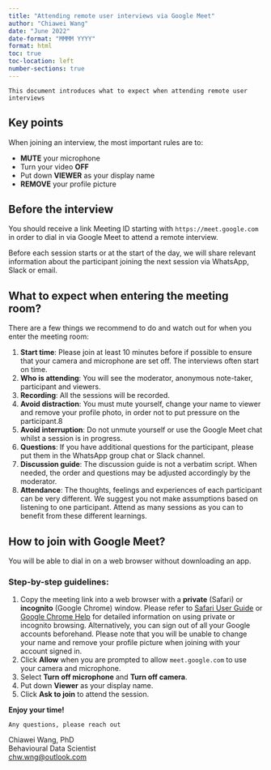 ```yaml
---
title: "Attending remote user interviews via Google Meet"
author: "Chiawei Wang"
date: "June 2022"
date-format: "MMMM YYYY"
format: html
toc: true
toc-location: left
number-sections: true
---
```


`This document introduces what to expect when attending remote user interviews`

## Key points

When joining an interview, the most important rules are to:

-   **MUTE** your microphone
-   Turn your video **OFF**
-   Put down **VIEWER** as your display name
-   **REMOVE** your profile picture

## Before the interview

You should receive a link Meeting ID starting with `https://meet.google.com` in order to dial in via Google Meet to attend a remote interview.

Before each session starts or at the start of the day, we will share relevant information about the participant joining the next session via WhatsApp, Slack or email.

## What to expect when entering the meeting room?

There are a few things we recommend to do and watch out for when you enter the meeting room:

1.  **Start time**: Please join at least 10 minutes before if possible to ensure that your camera and microphone are set off. The interviews often start on time.
2.  **Who is attending**: You will see the moderator, anonymous note-taker, participant and viewers.
3.  **Recording**: All the sessions will be recorded.
4.  **Avoid distraction**: You must mute yourself, change your name to viewer and remove your profile photo, in order not to put pressure on the participant.8
5.  **Avoid interruption**: Do not unmute yourself or use the Google Meet chat whilst a session is in progress.
6.  **Questions**: If you have additional questions for the participant, please put them in the WhatsApp group chat or Slack channel.
7.  **Discussion guide**: The discussion guide is not a verbatim script. When needed, the order and questions may be adjusted accordingly by the moderator.
8.  **Attendance**: The thoughts, feelings and experiences of each participant can be very different. We suggest you not make assumptions based on listening to one participant. Attend as many sessions as you can to benefit from these different learnings.

## How to join with Google Meet?

You will be able to dial in on a web browser without downloading an app.

### Step-by-step guidelines:

1.  Copy the meeting link into a web browser with a **private** (Safari) or **incognito** (Google Chrome) window. Please refer to [Safari User Guide](https://support.apple.com/en-gb/guide/safari/ibrw1069/mac) or [Google Chrome Help](https://support.google.com/chrome/answer/95464?hl=en-GB&co=GENIE.Platform%3DDesktop) for detailed information on using private or incognito browsing. Alternatively, you can sign out of all your Google accounts beforehand. Please note that you will be unable to change your name and remove your profile picture when joining with your account signed in.
2.  Click **Allow** when you are prompted to allow `meet.google.com` to use your camera and microphone.
3.  Select **Turn off microphone** and **Turn off camera**.
4.  Put down **Viewer** as your display name.
5.  Click **Ask to join** to attend the session.

**Enjoy your time!**

`Any questions, please reach out`

Chiawei Wang, PhD\
Behavioural Data Scientist\
[chw.wng\@outlook.com](mailto:chw.wng@outlook.com)
